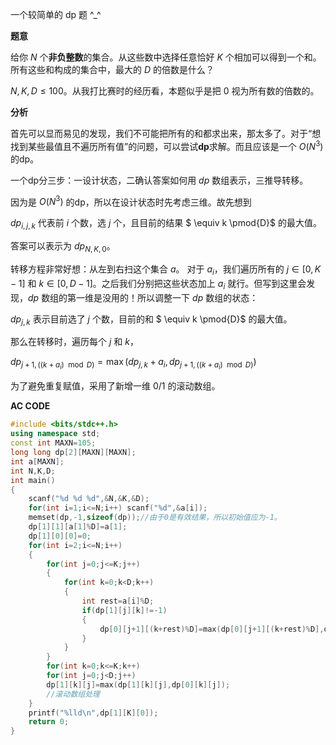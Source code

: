 一个较简单的 dp 题 ^_^

**题意**

给你 $N$ 个**非负整数**的集合。从这些数中选择任意恰好 $K$ 个相加可以得到一个和。所有这些和构成的集合中，最大的 $D$ 的倍数是什么？

$N,K,D \le 100$。从我打比赛时的经历看，本题似乎是把 $0$ 视为所有数的倍数的。

**分析**

首先可以显而易见的发现，我们不可能把所有的和都求出来，那太多了。对于“想找到某些最值且不遍历所有值”的问题，可以尝试**dp**求解。而且应该是一个 $O(N^3)$ 的dp。

一个dp分三步：一设计状态，二确认答案如何用 $dp$ 数组表示，三推导转移。

因为是 $O(N^3)$ 的dp，所以在设计状态时先考虑三维。故先想到

$dp_{i,j,k}$ 代表前 $i$ 个数，选 $j$ 个，且目前的结果 $ \equiv k \pmod{D}$ 的最大值。

答案可以表示为 $dp_{N,K,0}$。

转移方程非常好想：从左到右扫这个集合 $a$。 对于 $a_i$，我们遍历所有的 $j \in [0,K-1]$ 和 $k \in [0,D-1]$。之后我们分别把这些状态加上 $a_i$ 就行。但写到这里会发现，$dp$ 数组的第一维是没用的！所以调整一下 $dp$ 数组的状态：

$dp_{j,k}$ 表示目前选了 ${j}$ 个数，目前的和 $ \equiv k \pmod{D}$ 的最大值。

那么在转移时，遍历每个 $j$ 和 $k$，

$dp_{j+1,((k+a_i) \mod D)} = \max ( dp_{j,k}+a_i,dp_{j+1,((k+a_i) \mod D)})$

为了避免重复赋值，采用了新增一维 $0/1$ 的滚动数组。

**AC CODE**
```cpp
#include <bits/stdc++.h>
using namespace std;
const int MAXN=105;
long long dp[2][MAXN][MAXN];
int a[MAXN];
int N,K,D;
int main()
{
	scanf("%d %d %d",&N,&K,&D);
	for(int i=1;i<=N;i++) scanf("%d",&a[i]);
	memset(dp,-1,sizeof(dp));//由于0是有效结果，所以初始值应为-1。
	dp[1][1][a[1]%D]=a[1];
	dp[1][0][0]=0;
	for(int i=2;i<=N;i++)
	{
		for(int j=0;j<=K;j++)
		{
			for(int k=0;k<D;k++)
			{
				int rest=a[i]%D;
				if(dp[1][j][k]!=-1) 
				{
					dp[0][j+1][(k+rest)%D]=max(dp[0][j+1][(k+rest)%D],dp[1][j][k]+a[i]);
				}
			}
		}
		for(int k=0;k<=K;k++)
		for(int j=0;j<D;j++)
		dp[1][k][j]=max(dp[1][k][j],dp[0][k][j]);
        //滚动数组处理
 	}
	printf("%lld\n",dp[1][K][0]);
	return 0;
}
```




